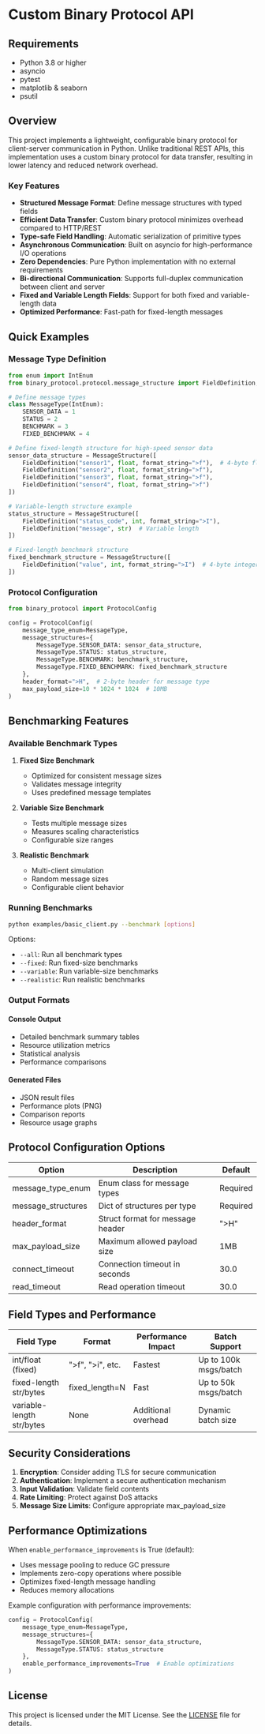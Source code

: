 # Custom Binary Protocol API

## Requirements

- Python 3.8 or higher
- asyncio
- pytest
- matplotlib & seaborn
- psutil

## Overview

This project implements a lightweight, configurable binary protocol for client-server communication in Python. Unlike traditional REST APIs, this implementation uses a custom binary protocol for data transfer, resulting in lower latency and reduced network overhead.

### Key Features

- **Structured Message Format**: Define message structures with typed fields
- **Efficient Data Transfer**: Custom binary protocol minimizes overhead compared to HTTP/REST
- **Type-safe Field Handling**: Automatic serialization of primitive types
- **Asynchronous Communication**: Built on asyncio for high-performance I/O operations
- **Zero Dependencies**: Pure Python implementation with no external requirements
- **Bi-directional Communication**: Supports full-duplex communication between client and server
- **Fixed and Variable Length Fields**: Support for both fixed and variable-length data
- **Optimized Performance**: Fast-path for fixed-length messages

## Quick Examples

### Message Type Definition

```python
from enum import IntEnum
from binary_protocol.protocol.message_structure import FieldDefinition, MessageStructure

# Define message types
class MessageType(IntEnum):
    SENSOR_DATA = 1
    STATUS = 2
    BENCHMARK = 3
    FIXED_BENCHMARK = 4

# Define fixed-length structure for high-speed sensor data
sensor_data_structure = MessageStructure([
    FieldDefinition("sensor1", float, format_string=">f"),  # 4-byte float
    FieldDefinition("sensor2", float, format_string=">f"),
    FieldDefinition("sensor3", float, format_string=">f"),
    FieldDefinition("sensor4", float, format_string=">f")
])

# Variable-length structure example
status_structure = MessageStructure([
    FieldDefinition("status_code", int, format_string=">I"),
    FieldDefinition("message", str)  # Variable length
])

# Fixed-length benchmark structure
fixed_benchmark_structure = MessageStructure([
    FieldDefinition("value", int, format_string=">I")  # 4-byte integer
])
```

### Protocol Configuration

```python
from binary_protocol import ProtocolConfig

config = ProtocolConfig(
    message_type_enum=MessageType,
    message_structures={
        MessageType.SENSOR_DATA: sensor_data_structure,
        MessageType.STATUS: status_structure,
        MessageType.BENCHMARK: benchmark_structure,
        MessageType.FIXED_BENCHMARK: fixed_benchmark_structure
    },
    header_format=">H",  # 2-byte header for message type
    max_payload_size=10 * 1024 * 1024  # 10MB
)
```

## Benchmarking Features

### Available Benchmark Types

1. **Fixed Size Benchmark**
   - Optimized for consistent message sizes
   - Validates message integrity
   - Uses predefined message templates

2. **Variable Size Benchmark**
   - Tests multiple message sizes
   - Measures scaling characteristics
   - Configurable size ranges

3. **Realistic Benchmark**
   - Multi-client simulation
   - Random message sizes
   - Configurable client behavior

### Running Benchmarks

```bash
python examples/basic_client.py --benchmark [options]
```

Options:
- `--all`: Run all benchmark types
- `--fixed`: Run fixed-size benchmarks
- `--variable`: Run variable-size benchmarks
- `--realistic`: Run realistic benchmarks

### Output Formats

#### Console Output
- Detailed benchmark summary tables
- Resource utilization metrics
- Statistical analysis
- Performance comparisons

#### Generated Files
- JSON result files
- Performance plots (PNG)
- Comparison reports
- Resource usage graphs

## Protocol Configuration Options

| Option | Description | Default |
|--------|-------------|---------|
| message_type_enum | Enum class for message types | Required |
| message_structures | Dict of structures per type | Required |
| header_format | Struct format for message header | ">H" |
| max_payload_size | Maximum allowed payload size | 1MB |
| connect_timeout | Connection timeout in seconds | 30.0 |
| read_timeout | Read operation timeout | 30.0 |

## Field Types and Performance

| Field Type | Format | Performance Impact | Batch Support |
|------------|--------|-------------------|---------------|
| int/float (fixed) | ">f", ">i", etc. | Fastest | Up to 100k msgs/batch |
| fixed-length str/bytes | fixed_length=N | Fast | Up to 50k msgs/batch |
| variable-length str/bytes | None | Additional overhead | Dynamic batch size |

## Security Considerations

1. **Encryption**: Consider adding TLS for secure communication
2. **Authentication**: Implement a secure authentication mechanism
3. **Input Validation**: Validate field contents
4. **Rate Limiting**: Protect against DoS attacks
5. **Message Size Limits**: Configure appropriate max_payload_size

## Performance Optimizations

When `enable_performance_improvements` is True (default):
- Uses message pooling to reduce GC pressure
- Implements zero-copy operations where possible
- Optimizes fixed-length message handling
- Reduces memory allocations

Example configuration with performance improvements:
```python
config = ProtocolConfig(
    message_type_enum=MessageType,
    message_structures={
        MessageType.SENSOR_DATA: sensor_data_structure,
        MessageType.STATUS: status_structure
    },
    enable_performance_improvements=True  # Enable optimizations
)
```

## License

This project is licensed under the MIT License. See the [LICENSE](LICENSE) file for details.
